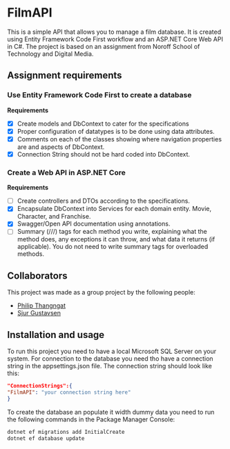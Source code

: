 # FilmAPI

This is a simple API that allows you to manage a film database. It is created using Entity Framework Code First workflow
and an ASP.NET Core Web API in C#. The project is based on an assignment from Noroff School of Technology and Digital
Media.

## Assignment requirements

### Use Entity Framework Code First to create a database

**Requirements**

- [x] Create models and DbContext to cater for the specifications
- [x] Proper configuration of datatypes is to be done using data attributes.
- [x] Comments on each of the classes showing where navigation properties are and aspects of DbContext.
- [x] Connection String should not be hard coded into DbContext.

### Create a Web API in ASP.NET Core

**Requirements**

- [ ] Create controllers and DTOs according to the specifications.
- [x] Encapsulate DbContext into Services for each domain entity. Movie, Character, and Franchise.
- [x] Swagger/Open API documentation using annotations.
- [ ] Summary (///) tags for each method you write, explaining what the method does, any exceptions it can throw, and
  what data it returns (if applicable). You do not need to write summary tags for overloaded methods.

## Collaborators

This project was made as a group project by the following people:

- [Philip Thangngat](https://github.com/thangfart)
- [Sjur Gustavsen](https://github.com/GustavsenSj)

## Installation and usage

To run this project you need to have a local Microsoft SQL Server on your system. For connection to the database you
need tho have a connection string in the appsettings.json file. The connection string should look like this:

```json
"ConnectionStrings":{
"FilmAPI": "your connection string here"
}
```

To create the database an populate it width dummy data you need to run the following commands in the Package Manager Console:

```bash
dotnet ef migrations add InitialCreate
dotnet ef database update
```



